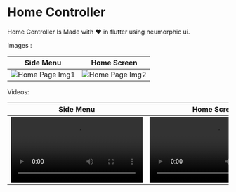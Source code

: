 # Home Controller

Home Controller Is Made with ❤ in flutter using neumorphic ui.

Images : 

Side Menu | Home Screen |
:-------------------------:|:-------------------------:
![Home Page Img1](https://user-images.githubusercontent.com/8991251/185925819-993c1f89-f578-4d3e-a175-9ec37bb42f7d.png) | ![Home Page Img2](https://user-images.githubusercontent.com/8991251/185925839-b6faaf85-f74e-4f56-9354-a0993de0c95d.png)


Videos: 

Side Menu | Home Screen |
:-------------------------:|:-------------------------:
<video src='https://user-images.githubusercontent.com/8991251/185925930-67a4b786-e159-4573-968c-8391406cf120.mov' /> | <video src='https://user-images.githubusercontent.com/8991251/185926304-d20c8e49-0c81-47f0-8ee4-23c99791b90b.mov' /> 











